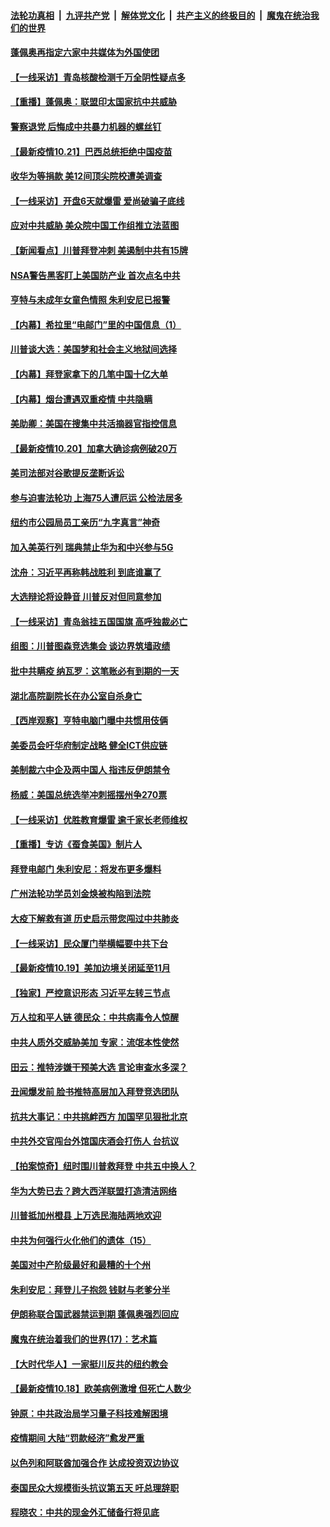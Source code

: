 

####  [法轮功真相](../../../../basic/blob/master/README.md?t=10220531) &nbsp;|&nbsp; [九评共产党](../../../../9ping.md/blob/master/README.md?t=10220531) &nbsp;|&nbsp; [解体党文化](../../../../jtdwh.md/blob/master/README.md?t=10220531)  &nbsp;|&nbsp; [共产主义的终极目的](../../../../gczydzjmd.md/blob/master/README.md?t=10220531) &nbsp;|&nbsp; [魔鬼在统治我们的世界](../../../../mgztzwmdsj.md/blob/master/README.md?t=10220531) 

#### [蓬佩奥再指定六家中共媒体为外国使团](../pages/nf4514/n12492031.md?t=10220531) 

#### [【一线采访】青岛核酸检测千万全阴性疑点多](../pages/nf4514/n12491591.md?t=10220531) 

#### [【重播】蓬佩奥：联盟印太国家抗中共威胁](../pages/nf4514/n12491664.md?t=10220531) 

#### [警察退党 后悔成中共暴力机器的螺丝钉](../pages/nf4514/n12484487.md?t=10220531) 

#### [【最新疫情10.21】巴西总统拒绝中国疫苗](../pages/nf4514/n12489936.md?t=10220531) 

#### [收华为等捐款 美12间顶尖院校遭美调查](../pages/nf4514/n12491165.md?t=10220531) 

#### [【一线采访】开盘6天就爆雷 爱尚破骗子底线](../pages/nf4514/n12490614.md?t=10220531) 

#### [应对中共威胁 美众院中国工作组推立法蓝图](../pages/nf4514/n12490849.md?t=10220531) 

#### [【新闻看点】川普拜登冲刺 美遏制中共有15牌](../pages/nf4514/n12489978.md?t=10220531) 

#### [NSA警告黑客盯上美国防产业 首次点名中共](../pages/nf4514/n12489650.md?t=10220531) 

#### [亨特与未成年女童色情照 朱利安尼已报警](../pages/nf4514/n12490151.md?t=10220531) 

#### [【内幕】希拉里“电邮门”里的中国信息（1）](../pages/nf4514/n12489911.md?t=10220531) 

#### [川普谈大选：美国梦和社会主义地狱间选择](../pages/nf4514/n12489876.md?t=10220531) 

#### [【内幕】拜登家拿下的几笔中国十亿大单](../pages/nf4514/n12487902.md?t=10220531) 

#### [【内幕】烟台遭遇双重疫情 中共隐瞒](../pages/nf4514/n12479828.md?t=10220531) 

#### [美助卿：美国在搜集中共活摘器官指控信息](../pages/nf4514/n12489638.md?t=10220531) 

#### [【最新疫情10.20】加拿大确诊病例破20万](../pages/nf4514/n12487702.md?t=10220531) 

#### [美司法部对谷歌提反垄断诉讼](../pages/nf4514/n12489091.md?t=10220531) 

#### [参与迫害法轮功 上海75人遭厄运 公检法居多](../pages/nf4514/n12488598.md?t=10220531) 

#### [纽约市公园局员工亲历“九字真言”神奇](../pages/nf4514/n12488108.md?t=10220531) 

#### [加入美英行列 瑞典禁止华为和中兴参与5G](../pages/nf4514/n12488805.md?t=10220531) 

#### [沈舟：习近平再称韩战胜利 到底谁赢了](../pages/nf4514/n12487611.md?t=10220531) 

#### [大选辩论将设静音 川普反对但同意参加](../pages/nf4514/n12488933.md?t=10220531) 

#### [【一线采访】青岛翁挂五国国旗 高呼独裁必亡](../pages/nf4514/n12488785.md?t=10220531) 

#### [组图：川普图森竞选集会 谈边界筑墙政绩](../pages/nf4514/n12488450.md?t=10220531) 

#### [批中共瞒疫 纳瓦罗：这笔账必有到期的一天](../pages/nf4514/n12487792.md?t=10220531) 

#### [湖北高院副院长在办公室自杀身亡](../pages/nf4514/n12487884.md?t=10220531) 

#### [【西岸观察】亨特电脑门曝中共惯用伎俩](../pages/nf4514/n12487958.md?t=10220531) 

#### [美委员会吁华府制定战略 健全ICT供应链](../pages/nf4514/n12487975.md?t=10220531) 

#### [美制裁六中企及两中国人 指违反伊朗禁令](../pages/nf4514/n12487771.md?t=10220531) 

#### [杨威：美国总统选举冲刺摇摆州争270票](../pages/nf4514/n12484715.md?t=10220531) 

#### [【一线采访】优胜教育爆雷 逾千家长老师维权](../pages/nf4514/n12487474.md?t=10220531) 

#### [【重播】专访《蚕食美国》制片人](../pages/nf4514/n12487448.md?t=10220531) 

#### [拜登电邮门 朱利安尼：将发布更多爆料](../pages/nf4514/n12487273.md?t=10220531) 

#### [广州法轮功学员刘金焕被构陷到法院](../pages/nf4514/n12486851.md?t=10220531) 

#### [大疫下解救有道 历史启示带您闯过中共肺炎](../pages/nf4514/n11869946.md?t=10220531) 

#### [【一线采访】民众厦门举横幅要中共下台](../pages/nf4514/n12486819.md?t=10220531) 

#### [【最新疫情10.19】美加边境关闭延至11月](../pages/nf4514/n12482137.md?t=10220531) 

#### [【独家】严控意识形态 习近平左转三节点](../pages/nf4514/n12482843.md?t=10220531) 

#### [万人拉和平人链 德民众：中共病毒令人惊醒](../pages/nf4514/n12485349.md?t=10220531) 

#### [中共人质外交威胁美加 专家：流氓本性使然](../pages/nf4514/n12486178.md?t=10220531) 

#### [田云：推特涉嫌干预美大选 言论审查水多深？](../pages/nf4514/n12486089.md?t=10220531) 

#### [丑闻爆发前 脸书推特高层加入拜登竞选团队](../pages/nf4514/n12486027.md?t=10220531) 

#### [抗共大事记：中共挑衅西方 加国罕见狠批北京](../pages/nf4514/n12484974.md?t=10220531) 

#### [中共外交官闯台外馆国庆酒会打伤人 台抗议](../pages/nf4514/n12485477.md?t=10220531) 

#### [【拍案惊奇】纽时围川普救拜登 中共五中换人？](../pages/nf4514/n12485538.md?t=10220531) 

#### [华为大势已去？跨大西洋联盟打造清洁网络](../pages/nf4514/n12485442.md?t=10220531) 

#### [川普抵加州橙县 上万选民海陆两地欢迎](../pages/nf4514/n12485256.md?t=10220531) 

#### [中共为何强行火化他们的遗体（15）](../pages/nf4514/n12485050.md?t=10220531) 

#### [美国对中产阶级最好和最糟的十个州](../pages/nf4514/n12483177.md?t=10220531) 

#### [朱利安尼：拜登儿子抱怨 钱财与老爹分半](../pages/nf4514/n12485086.md?t=10220531) 

#### [伊朗称联合国武器禁运到期 蓬佩奥强烈回应](../pages/nf4514/n12485003.md?t=10220531) 

#### [魔鬼在统治着我们的世界(17)：艺术篇](../pages/nf4514/n10499093.md?t=10220531) 

#### [【大时代华人】一家挺川反共的纽约教会](../pages/nf4514/n12484566.md?t=10220531) 

#### [【最新疫情10.18】欧美病例激增 但死亡人数少](../pages/nf4514/n12468511.md?t=10220531) 

#### [钟原：中共政治局学习量子科技难解困境](../pages/nf4514/n12484690.md?t=10220531) 

#### [疫情期间 大陆“罚款经济”愈发严重](../pages/nf4514/n12484524.md?t=10220531) 

#### [以色列和阿联酋加强合作 达成投资双边协议](../pages/nf4514/n12484560.md?t=10220531) 

#### [泰国民众大规模街头抗议第五天 吁总理辞职](../pages/nf4514/n12484491.md?t=10220531) 

#### [程晓农：中共的现金外汇储备行将见底](../pages/nf4514/n12484121.md?t=10220531) 

